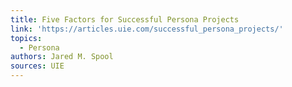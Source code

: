```yaml
---
title: Five Factors for Successful Persona Projects
link: 'https://articles.uie.com/successful_persona_projects/'
topics:
  - Persona
authors: Jared M. Spool
sources: UIE
---
```


